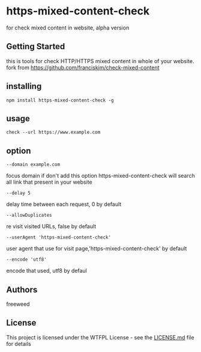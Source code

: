 # https-mixed-content-check
for check mixed content in website, alpha version 

## Getting Started
this is tools for check HTTP/HTTPS mixed content in whole of your website. 
fork from https://github.com/franciskim/check-mixed-content

## installing
```
npm install https-mixed-content-check -g
```

## usage
```
check --url https://www.example.com
```

## option
```
--domain example.com 
```
focus domain if don't add this option https-mixed-content-check will search all link that present in your website

```
--delay 5
```
delay time between each request, 0 by default 

```
--allowDuplicates 
```
re visit visited URLs, false by default

```
--userAgent 'https-mixed-content-check'
```
user agent that use for visit page,'https-mixed-content-check' by default 

```
--encode 'utf8'
```
encode that used, utf8 by defaul

## Authors
freeweed 

## License
This project is licensed under the WTFPL License - see the [LICENSE.md](LICENSE.md) file for details


